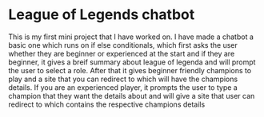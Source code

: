 # League of Legends chatbot
This is my first mini project that I have worked on. I have made a chatbot a basic one which runs on if else conditionals, which first asks the user whether they are beginner or experienced at the start and if they are beginner, it gives a breif summary about league of legenda and will prompt the user to select a role. After that it gives beginner friendly champions to play and a site that you can redirect to which will have the  champions details.
If you are an experienced player, it prompts the user to type a champion that they want the details about and will give a site that user can redirect to which contains the respective champions details
